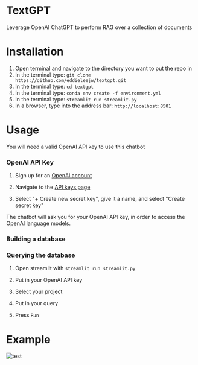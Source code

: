 # TextGPT
Leverage OpenAI ChatGPT to perform RAG over a collection of documents

# Installation

1. Open terminal and navigate to the directory you want to put the repo in
2. In the terminal type: `git clone https://github.com/eddieleejw/textgpt.git`
3. In the terminal type: `cd textgpt`
4. In the terminal type: `conda env create -f environment.yml`
5. In the terminal type: `streamlit run streamlit.py`
6. In a browser, type into the address bar: `http://localhost:8501`


# Usage

You will need a valid OpenAI API key to use this chatbot

### OpenAI API Key

1. Sign up for an [OpenAI account](https://openai.com/index/openai-api/)

2. Navigate to the [API keys page](https://platform.openai.com/api-keys)

3. Select "+ Create new secret key", give it a name, and select "Create secret key"

The chatbot will ask you for your OpenAI API key, in order to access the OpenAI language models. 

### Building a database

### Querying the database

1. Open streamlit with `streamlit run streamlit.py`

2. Put in your OpenAI API key

3. Select your project

4. Put in your query

5. Press `Run`

# Example

![test](images/demo.png)